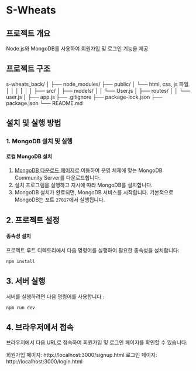 # S-Wheats

## 프로젝트 개요

Node.js와 MongoDB를 사용하여 회원가입 및 로그인 기능을 제공

## 프로젝트 구조

s-wheats_back/
│
├── node_modules/
├── public/
│ └── html, css, js 파일
│
│
│
│
│
│
├── src/
│ ├── models/
│ │ └── User.js
│ ├── routes/
│ │ └── user.js
│ ├── app.js
├── .gitignore
├── package-lock.json
├── package.json
└── README.md

## 설치 및 실행 방법

### 1. MongoDB 설치 및 실행

#### 로컬 MongoDB 설치

1. [MongoDB 다운로드 페이지](https://www.mongodb.com/try/download/community)로 이동하여 운영 체제에 맞는 MongoDB Community Server를 다운로드합니다.
2. 설치 프로그램을 실행하고 지시에 따라 MongoDB를 설치합니다.
3. MongoDB 설치가 완료되면, MongoDB 서비스를 시작합니다. 기본적으로 MongoDB는 포트 `27017`에서 실행됩니다.

## 2. 프로젝트 설정

#### 종속성 설치

프로젝트 루트 디렉토리에서 다음 명령어를 실행하여 필요한 종속성을 설치합니다:

```sh
npm install
```

## 3. 서버 실행

서버를 실행하려면 다음 명령어를 사용합니다 :

```sh
npm run dev
```

## 4. 브라우저에서 접속

브라우저에서 다음 URL로 접속하여 회원가입 및 로그인 페이지를 확인할 수 있습니다:

회원가입 페이지: http://localhost:3000/signup.html
로그인 페이지: http://localhost:3000/login.html
